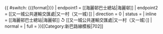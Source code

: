 {{ #switch: {{{format|}}}
  | endpoint1 = [[海麗邨巴士總站|海麗邨]]
  | endpoint2 = [[又一城公共運輸交匯處|又一村（又一城）]]
  | direction = 0
  | status = 
  | inline = [[海麗邨巴士總站|海麗邨]] ↺ [[又一城公共運輸交匯處|又一村（又一城）]]
  | normal =
  | full =
}}<noinclude>[[Category:新巴路線模板|702]]</noinclude>
